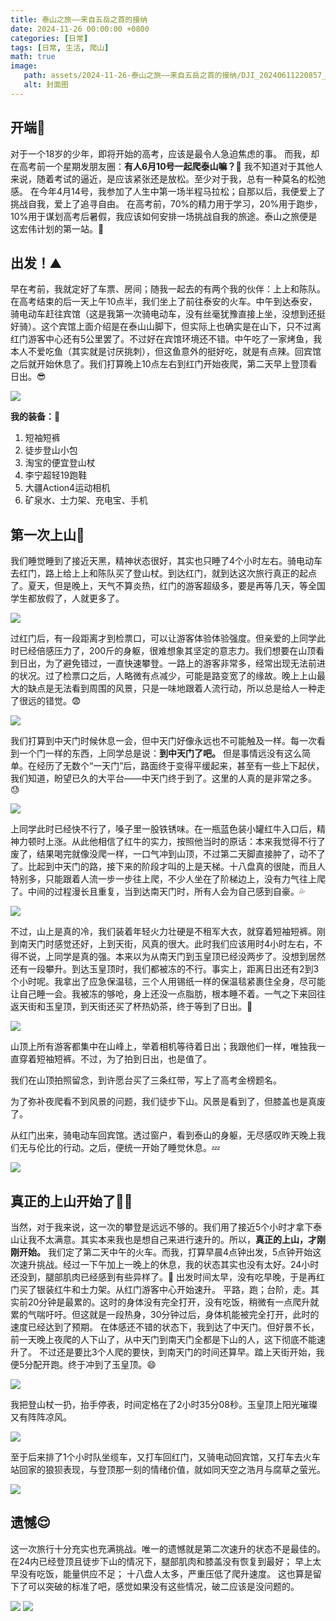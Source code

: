 ```yaml
---
title: 泰山之旅——来自五岳之首的接纳
date: 2024-11-26 00:00:00 +0800
categories: [日常]
tags: [日常, 生活, 爬山]
math: true
image:
   path: assets/2024-11-26-泰山之旅——来自五岳之首的接纳/DJI_20240611220857_0019_D.JPG
   alt: 封面图
---
```


## 开端🫸

对于一个18岁的少年，即将开始的高考，应该是最令人急迫焦虑的事。
而我，却在高考前一个星期发朋友圈：**有人6月10号一起爬泰山嘛？**🫥
我不知道对于其他人来说，随着考试的逼近，是应该紧张还是放松。至少对于我，总有一种莫名的松弛感。
在今年4月14号，我参加了人生中第一场半程马拉松；自那以后，我便爱上了挑战自我，爱上了追寻自由。
在高考前，70%的精力用于学习，20%用于跑步，10%用于谋划高考后暑假，我应该如何安排一场挑战自我的旅途。泰山之旅便是这宏伟计划的第一站。🤠

## 出发！⛰️

早在考前，我就定好了车票、房间；随我一起去的有两个我的伙伴：上上和陈队。在高考结束的后一天上午10点半，我们坐上了前往泰安的火车。中午到达泰安，骑电动车赶往宾馆（这是我第一次骑电动车，没有丝毫犹豫直接上坐，没想到还挺好骑）。这个宾馆上面介绍是在泰山山脚下，但实际上也确实是在山下，只不过离红门游客中心还有5公里罢了。不过好在宾馆环境还不错。中午吃了一家烤鱼，我本人不爱吃鱼（其实就是讨厌挑刺），但这鱼意外的挺好吃，就是有点辣。回宾馆之后就开始休息了。我们打算晚上10点左右到红门开始夜爬，第二天早上登顶看日出。😎

![ ](assets/2024-11-26-泰山之旅——来自五岳之首的接纳/DJI_20240611134808_0007_D.JPG)

**我的装备：**🎒

1. 短袖短裤
2. 徒步登山小包
3. 淘宝的便宜登山杖
4. 李宁超轻19跑鞋
5. 大疆Action4运动相机
6. 矿泉水、士力架、充电宝、手机

## 第一次上山🧢

我们睡觉睡到了接近天黑，精神状态很好，其实也只睡了4个小时左右。骑电动车去红门，路上给上上和陈队买了登山杖。到达红门，就到达这次旅行真正的起点了。夏天，但是晚上，天气不算炎热，红门的游客超级多，要是再等几天，等全国学生都放假了，人就更多了。

![ ](assets/2024-11-26-泰山之旅——来自五岳之首的接纳/DJI_20240611215839_0017_D.JPG)

过红门后，有一段距离才到检票口，可以让游客体验体验强度。但亲爱的上同学此时已经倍感压力了，200斤的身躯，很难想象其坚定的意志力。我们想要在山顶看到日出，为了避免错过，一直快速攀登。一路上的游客非常多，经常出现无法前进的状况。过了检票口之后，人略微有点减少，可能是路变宽了的缘故。晚上上山最大的缺点是无法看到周围的风景，只是一味地跟着人流行动，所以总是给人一种走了很远的错觉。😨

![ ](assets/2024-11-26-泰山之旅——来自五岳之首的接纳/DJI_20240611221435_0025_D.JPG)

我们打算到中天门时候休息一会，但中天门好像永远也不可能触及一样。每一次看到一个门一样的东西，上同学总是说：**到中天门了吧。** 但是事情远没有这么简单。在经历了无数个“一天门”后，路面终于变得平缓起来，甚至有一些上下起伏，我们知道，盼望已久的大平台——中天门终于到了。这里的人真的是非常之多。😓

![ ](assets/2024-11-26-泰山之旅——来自五岳之首的接纳/DJI_20240612000811_0031_D.JPG)

上同学此时已经快不行了，嗓子里一股铁锈味。在一瓶蓝色装小罐红牛入口后，精神力顿时上涨。从此他相信了红牛的实力，按照他当时的原话：本来我觉得不行了废了，结果喝完就像没爬一样，一口气冲到山顶，不过第二天脚直接肿了，动不了了。比起到中天门的路，接下来的阶段才叫的上是天梯。十八盘真的很陡，而且人特别多，只能跟着人流一步一步往上爬，不少人坐在了阶梯边上，没有力气往上爬了。中间的过程漫长且重复，当到达南天门时，所有人会为自己感到自豪。💦

![ ](assets/2024-11-26-泰山之旅——来自五岳之首的接纳/DJI_20240612020410_0035_D.JPG)

不过，山上是真的冷，我们装着年轻火力壮硬是不租军大衣，就穿着短袖短裤。刚到南天门时感觉还好，上到天街，风真的很大。此时我们应该用时4小时左右，不得不说，上同学是真的强。本来以为从南天门到玉皇顶已经没两步了。没想到居然还有一段攀升。到达玉皇顶时，我们都被冻的不行。事实上，距离日出还有2到3个小时呢。我拿出了应急保温毯，三个人用锡纸一样的保温毯紧裹住全身，尽可能让自己睡一会。我被冻的够呛，身上还没一点脂肪，根本睡不着。一气之下来回往返天街和玉皇顶，到天街还买了杯热奶茶，终于等到了日出。🥶

![ ](assets/2024-11-26-泰山之旅——来自五岳之首的接纳/DJI_20240612050852_0049_D.JPG)

山顶上所有游客都集中在山峰上，举着相机等待着日出；我跟他们一样，唯独我一直穿着短袖短裤。不过，为了拍到日出，也是值了。

我们在山顶拍照留念，到许愿台买了三条红带，写上了高考金榜题名。

为了弥补夜爬看不到风景的问题，我们徒步下山。风景是看到了，但膝盖也是真废了。

从红门出来，骑电动车回宾馆。透过窗户，看到泰山的身躯，无尽感叹昨天晚上我们无与伦比的行动。之后，便统一开始了睡觉休息。💤

![ ](assets\2024-11-26-泰山之旅——来自五岳之首的接纳\微信图片_20241203150330.jpg)

## 真正的上山开始了😮‍💨

当然，对于我来说，这一次的攀登是远远不够的。我们用了接近5个小时才拿下泰山让我不太满意。其实本来我也是想自己来进行速升的。所以，**真正的上山，才刚刚开始。**
我们定了第二天中午的火车。而我，打算早晨4点钟出发，5点钟开始这次速升挑战。经过一下午加上一晚上的休息，我的状态其实也没有太好。24小时还没到，腿部肌肉已经感到有些异样了。🫠
出发时间太早，没有吃早晚，于是再红门买了银装红牛和士力架。从红门游客中心开始速升。
平路，跑；台阶，走。其实前20分钟是最累的。这时的身体没有完全打开，没有吃饭，稍微有一点爬升就累的气喘吁吁。但这就是一段热身，30分钟过后，身体机能被完全打开，此时的速度已经达到了预期。
在体感还不错的状态下，我到达了中天门。但好景不长，前一天晚上夜爬的人下山了，从中天门到南天门全都是下山的人，这下彻底不能速升了。
不过还是要比3个人爬的要快，到南天门的时间还算早。踏上天街开始，我便5分配开跑。终于冲到了玉皇顶。😄

![ ](assets\2024-11-26-泰山之旅——来自五岳之首的接纳/微信图片_20241203150314.jpg)

我把登山杖一扔，抬手停表，时间定格在了2小时35分08秒。玉皇顶上阳光璀璨又有阵阵凉风。

![ ](assets\2024-11-26-泰山之旅——来自五岳之首的接纳/微信图片_20241203150333.jpg)

至于后来排了1个小时队坐缆车，又打车回红门，又骑电动回宾馆，又打车去火车站回家的狼狈表现，与登顶那一刻的情绪价值，就如同天空之浩月与腐草之萤光。

![ ](assets\2024-11-26-泰山之旅——来自五岳之首的接纳/微信图片_20241203150342.jpg)

## 遗憾😌

这一次旅行十分充实也充满挑战。唯一的遗憾就是第二次速升的状态不是最佳的。
在24内已经登顶且徒步下山的情况下，腿部肌肉和膝盖没有恢复到最好；
早上太早没有吃饭，能量供应不足；
十八盘人太多，严重压低了爬升速度。
这也算是留下了可以突破的标准了吧，感觉如果没有这些情况，破二应该是没问题的。

![ ](assets\2024-11-26-泰山之旅——来自五岳之首的接纳/微信图片_20241203150335.jpg)
![ ](assets\2024-11-26-泰山之旅——来自五岳之首的接纳/微信图片_20241203150339.jpg)
